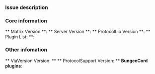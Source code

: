 ### Issue description
<!-- Describe your issue here,  if you have videos for it, you can write the link here too -->
<!-- If you want to report false positives or bypass, you'd better provide a recorded video as evidence. -->


### Core information
** Matrix Version **:
** Server Version **:
** ProtocolLib Version **:
** Plugin List: **:

### Other infomation
** ViaVersion Version: **
** ProtocolSupport Version: **
**BungeeCord plugins**:
